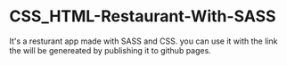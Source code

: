 # CSS_HTML-Restaurant-With-SASS
It's a resturant app made with SASS and CSS. you can use it with the link the will be genereated by publishing it to github pages.